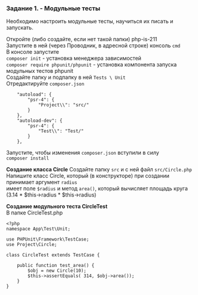 ### Задание 1. - Модульные тесты

Необходимо настроить модульные тесты, научиться их писать и запускать.

Откройте (либо создайте, если нет такой папки) php-is-211   
Запустите в ней (через Проводник, в адресной строке) консоль `cmd`  
В консоле запустите  
`composer init` - установка менеджера зависимостей  
`composer require phpunit/phpunit` - установка компонента запуска модульных тестов phpunit  
Создайте папку и подпапку в ней `Tests \ Unit`  
Отредактируйте `composer.json`  
```
    "autoload": {
        "psr-4": {
            "Project\\": "src/"
        }
    },
    "autoload-dev": {
        "psr-4": {
            "Test\\": "Test/"
        }
    },
```
Запустите, чтобы изменения `composer.json` вступили в силу  
`composer install`  

**Создание класса Circle**
Создайте папку `src` и с ней файл `src/Circle.php`  
Напишите класс Circle, который (в конструкторе) при создании принимает аргумент `radius`  
имеет поле `$radius` и метод `area()`, который вычисляет площадь круга (3.14 * $this->radius * $this->radius)  

**Создание модульного теста CircleTest**  
В папке CircleTest.php

```
<?php 
namespace App\Test\Unit;

use PHPUnit\Framework\TestCase;
use Project\Circle;

class CircleTest extends TestCase {

    public function test_area() {
        $obj = new Circle(10);
        $this->assertEquals( 314, $obj->area());
    }
}
```
